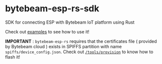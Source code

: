 # bytebeam-esp-rs-sdk
SDK for connecting ESP with Bytebeam IoT platform using Rust

Check out [examples](https://github.com/bytebeamio/bytebeam-esp-rs-sdk/tree/main/examples) to see how to use it!

**IMPORTANT** : `bytebeam-esp-rs` requires that the certificates file ( provided by Bytebeam cloud ) exists in SPIFFS partition with name `spiffs/device_config.json`. Check out [`/tools/provision`](https://github.com/bytebeamio/bytebeam-esp-rs-sdk/tree/main/tools/provision) to know how to flash it!

